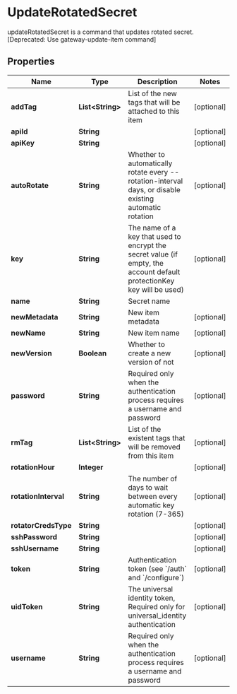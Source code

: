 

# UpdateRotatedSecret

updateRotatedSecret is a command that updates rotated secret. [Deprecated: Use gateway-update-item command]
## Properties

Name | Type | Description | Notes
------------ | ------------- | ------------- | -------------
**addTag** | **List&lt;String&gt;** | List of the new tags that will be attached to this item |  [optional]
**apiId** | **String** |  |  [optional]
**apiKey** | **String** |  |  [optional]
**autoRotate** | **String** | Whether to automatically rotate every --rotation-interval days, or disable existing automatic rotation |  [optional]
**key** | **String** | The name of a key that used to encrypt the secret value (if empty, the account default protectionKey key will be used) |  [optional]
**name** | **String** | Secret name | 
**newMetadata** | **String** | New item metadata |  [optional]
**newName** | **String** | New item name |  [optional]
**newVersion** | **Boolean** | Whether to create a new version of not |  [optional]
**password** | **String** | Required only when the authentication process requires a username and password |  [optional]
**rmTag** | **List&lt;String&gt;** | List of the existent tags that will be removed from this item |  [optional]
**rotationHour** | **Integer** |  |  [optional]
**rotationInterval** | **String** | The number of days to wait between every automatic key rotation (7-365) |  [optional]
**rotatorCredsType** | **String** |  |  [optional]
**sshPassword** | **String** |  |  [optional]
**sshUsername** | **String** |  |  [optional]
**token** | **String** | Authentication token (see &#x60;/auth&#x60; and &#x60;/configure&#x60;) |  [optional]
**uidToken** | **String** | The universal identity token, Required only for universal_identity authentication |  [optional]
**username** | **String** | Required only when the authentication process requires a username and password |  [optional]



